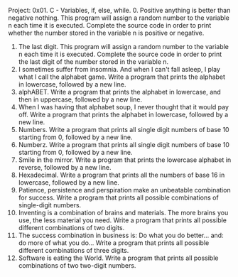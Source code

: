 Project:
0x01. C - Variables, if, else, while.
0. Positive anything is better than negative nothing.
This program will assign a random number to the variable n each time it is executed. Complete the source code in order to print whether the number stored in the variable n is positive or negative.
1. The last digit.
This program will assign a random number to the variable n each time it is executed. Complete the source code in order to print the last digit of the number stored in the variable n.
2. I sometimes suffer from insomnia. And when I can't fall asleep, I play what I call the alphabet game.
Write a program that prints the alphabet in lowercase, followed by a new line.
3. alphABET.
Write a program that prints the alphabet in lowercase, and then in uppercase, followed by a new line.
4. When I was having that alphabet soup, I never thought that it would pay off.
Write a program that prints the alphabet in lowercase, followed by a new line.
5. Numbers.
Write a program that prints all single digit numbers of base 10 starting from 0, followed by a new line.
6. Numberz.
Write a program that prints all single digit numbers of base 10 starting from 0, followed by a new line.
7. Smile in the mirror.
Write a program that prints the lowercase alphabet in reverse, followed by a new line.
8. Hexadecimal.
Write a program that prints all the numbers of base 16 in lowercase, followed by a new line.
9. Patience, persistence and perspiration make an unbeatable combination for success.
Write a program that prints all possible combinations of single-digit numbers.
10. Inventing is a combination of brains and materials. The more brains you use, the less material you need.
Write a program that prints all possible different combinations of two digits.
11. The success combination in business is: Do what you do better... and: do more of what you do...
Write a program that prints all possible different combinations of three digits.
12. Software is eating the World.
Write a program that prints all possible combinations of two two-digit numbers.
